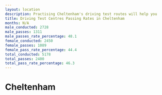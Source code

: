 ```yaml
---
layout: location
description: Practising Cheltenham's driving test routes will help you become more confident in your gear-changing abilities.
title: Driving Test Centres Passing Rates in Cheltenham
months: N/A
male_conducted: 2728
male_passes: 1311
male_passes_rate_percentage: 48.1
female_conducted: 2450
female_passes: 1089
female_pass_rate_percentage: 44.4
total_conducted: 5178
total_passes: 2400
total_pass_rate_percentage: 46.3
---
```


# Cheltenham
